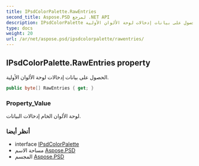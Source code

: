 ```yaml
---
title: IPsdColorPalette.RawEntries
second_title: Aspose.PSD لمرجع .NET API
description: IPsdColorPalette ملكية. الحصول على بيانات إدخالات لوحة الألوان الأولية.
type: docs
weight: 20
url: /ar/net/aspose.psd/ipsdcolorpalette/rawentries/
---
```

## IPsdColorPalette.RawEntries property

الحصول على بيانات إدخالات لوحة الألوان الأولية.

```csharp
public byte[] RawEntries { get; }
```

### Property_Value

لوحة الألوان الخام إدخالات البيانات.

### أنظر أيضا

* interface [IPsdColorPalette](../)
* مساحة الاسم [Aspose.PSD](../../ipsdcolorpalette/)
* المجسم [Aspose.PSD](../../../)


